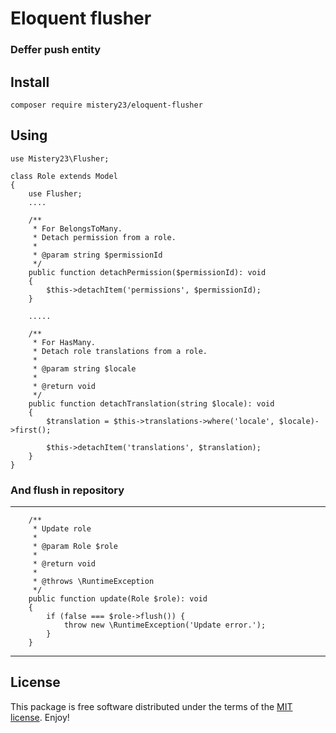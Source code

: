 # Eloquent flusher
### Deffer push entity

## Install
```
composer require mistery23/eloquent-flusher
```
Using
---
```
use Mistery23\Flusher;

class Role extends Model
{
    use Flusher;
    ....

    /**
     * For BelongsToMany.
     * Detach permission from a role.
     *
     * @param string $permissionId
     */
    public function detachPermission($permissionId): void
    {
        $this->detachItem('permissions', $permissionId);
    }

    .....

    /**
     * For HasMany.
     * Detach role translations from a role.
     *
     * @param string $locale
     *
     * @return void
     */
    public function detachTranslation(string $locale): void
    {
        $translation = $this->translations->where('locale', $locale)->first();

        $this->detachItem('translations', $translation);
    }
}
```

### And flush in repository
---
```
    /**
     * Update role
     *
     * @param Role $role
     *
     * @return void
     *
     * @throws \RuntimeException
     */
    public function update(Role $role): void
    {
        if (false === $role->flush()) {
            throw new \RuntimeException('Update error.');
        }
    }
```
---
License
---
This package is free software distributed under the terms of the [MIT license](https://opensource.org/licenses/MIT). Enjoy!
